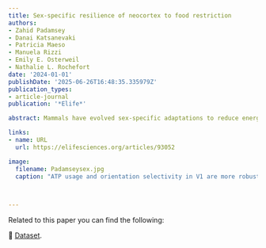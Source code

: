 ```yaml
---
title: Sex-specific resilience of neocortex to food restriction
authors:
- Zahid Padamsey
- Danai Katsanevaki
- Patricia Maeso
- Manuela Rizzi
- Emily E. Osterweil
- Nathalie L. Rochefort
date: '2024-01-01'
publishDate: '2025-06-26T16:48:35.335979Z'
publication_types:
- article-journal
publication: '*Elife*'

abstract: Mammals have evolved sex-specific adaptations to reduce energy usage in times of food scarcity. These adaptations are well described for peripheral tissue, though much less is known about how the energy-expensive brain adapts to food restriction, and how such adaptations differ across the sexes. Here, we examined how food restriction impacts energy usage and function in the primary visual cortex (V1) of adult male and female mice. Molecular analysis and RNA sequencing in V1 revealed that in males, but not in females, food restriction significantly modulated canonical, energy-regulating pathways, including pathways associated waith AMP-activated protein kinase, peroxisome proliferator-activated receptor alpha, mammalian target of rapamycin, and oxidative phosphorylation. Moreover, we found that in contrast to males, food restriction in females did not significantly affect V1 ATP usage or visual coding precision (assessed by orientation selectivity). Decreased serum leptin is known to be necessary for triggering energy-saving changes in V1 during food restriction. Consistent with this, we found significantly decreased serum leptin in food-restricted males but no significant change in food-restricted females. Collectively, our findings demonstrate that cortical function and energy usage in female mice are more resilient to food restriction than in males. The neocortex, therefore, contributes to sex-specific, energy-saving adaptations in response to food restriction.

links:
- name: URL
  url: https://elifesciences.org/articles/93052

image:
  filename: Padamseysex.jpg
  caption: "ATP usage and orientation selectivity in V1 are more robustly decreased by food restriction in males than in females."
  


---
```


Related to this paper you can find the following:

💾 [Dataset](https://datashare.ed.ac.uk/handle/10283/8818).




